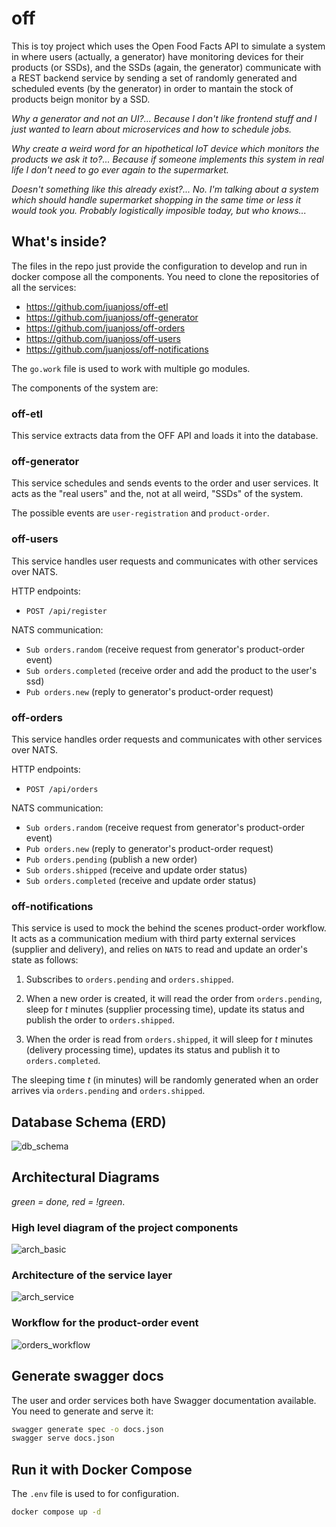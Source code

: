 # off

This is toy project which uses the Open Food Facts API to simulate a system in where users (actually, a generator) have monitoring devices for their products (or SSDs), and the SSDs (again, the generator) communicate with a REST backend service by sending a set of randomly generated and scheduled events (by the generator) in order to mantain the stock of products beign monitor by a SSD.

_Why a generator and not an UI?... Because I don't like frontend stuff and I just wanted to learn about microservices and how to schedule jobs._

_Why create a weird word for an hipothetical IoT device which monitors the products we ask it to?... Because if someone implements this system in real life I don't need to go ever again to the supermarket._

_Doesn't something like this already exist?... No. I'm talking about a system which should handle supermarket shopping in the same time or less it would took you. Probably logistically imposible today, but who knows..._

## What's inside?

The files in the repo just provide the configuration to develop and run in docker compose all the components. You need to clone the repositories of all the services:

- https://github.com/juanjoss/off-etl
- https://github.com/juanjoss/off-generator
- https://github.com/juanjoss/off-orders
- https://github.com/juanjoss/off-users
- https://github.com/juanjoss/off-notifications

The `go.work` file is used to work with multiple go modules.

The components of the system are:

### off-etl

This service extracts data from the OFF API and loads it into the database.

### off-generator

This service schedules and sends events to the order and user services. It acts as the "real users" and the, not at all weird, "SSDs" of the system.

The possible events are `user-registration` and `product-order`.

### off-users

This service handles user requests and communicates with other services over NATS.

HTTP endpoints:
- `POST /api/register`

NATS communication:
- `Sub orders.random` (receive request from generator's product-order event)
- `Sub orders.completed` (receive order and add the product to the user's ssd)
- `Pub orders.new` (reply to generator's product-order request)

### off-orders

This service handles order requests and communicates with other services over NATS.

HTTP endpoints:
- `POST /api/orders`

NATS communication:
- `Sub orders.random` (receive request from generator's product-order event)
- `Pub orders.new` (reply to generator's product-order request)
- `Pub orders.pending` (publish a new order)
- `Sub orders.shipped` (receive and update order status)
- `Sub orders.completed` (receive and update order status)

### off-notifications

This service is used to mock the behind the scenes product-order workflow. It acts as a communication medium with third party external services (supplier and delivery), and relies on `NATS` to read and update an order's state as follows:

1. Subscribes to `orders.pending` and `orders.shipped`.

2. When a new order is created, it will read the order from `orders.pending`, sleep for _t_ minutes (supplier processing time), update its status and publish the order to `orders.shipped`.

2. When the order is read from `orders.shipped`, it will sleep for _t_ minutes (delivery processing time), updates its status and publish it to `orders.completed`.

The sleeping time _t_ (in minutes) will be randomly generated when an order arrives via `orders.pending` and `orders.shipped`.

## Database Schema (ERD)

![db_schema](https://drive.google.com/uc?export=view&id=1ajSHXDxV_ZJ_CnMePGv4mCcYYwZMKAHg)

## Architectural Diagrams

_green = done, red = !green_.

### High level diagram of the project components

![arch_basic](https://drive.google.com/uc?export=view&id=1kRnklQk-EVtD-bonvvCYNwBA7MnEfZW6)

### Architecture of the service layer
![arch_service](https://drive.google.com/uc?export=view&id=1hOVoc3tpvdBLaKKwlg45KcMx2MgVtkyO)

### Workflow for the product-order event 
![orders_workflow](https://drive.google.com/uc?export=view&id=1c6LWkgnjMpJpM263uh90kqXWavSWRR7N)

## Generate swagger docs

The user and order services both have Swagger documentation available. You need to generate and serve it:

```bash
swagger generate spec -o docs.json
swagger serve docs.json
```

## Run it with Docker Compose

The `.env` file is used to for configuration.

```bash
docker compose up -d
```
